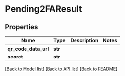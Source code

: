 # Pending2FAResult


## Properties
Name | Type | Description | Notes
------------ | ------------- | ------------- | -------------
**qr_code_data_url** | **str** |  | 
**secret** | **str** |  | 

[[Back to Model list]](../README.md#documentation-for-models) [[Back to API list]](../README.md#documentation-for-api-endpoints) [[Back to README]](../README.md)



